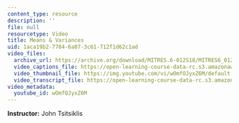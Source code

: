 ```yaml
---
content_type: resource
description: ''
file: null
resourcetype: Video
title: Means & Variances
uid: 1aca19b2-7784-6a07-3c61-712f1d62c1ad
video_files:
  archive_url: https://archive.org/download/MITRES.6-012S18/MITRES6_012S18_L08-04_300k.mp4
  video_captions_file: https://open-learning-course-data-rc.s3.amazonaws.com/res-6-012-introduction-to-probability-spring-2018/d2de23ee433c566da36165ed3de74259_wOmfOJyxZ6M.vtt
  video_thumbnail_file: https://img.youtube.com/vi/wOmfOJyxZ6M/default.jpg
  video_transcript_file: https://open-learning-course-data-rc.s3.amazonaws.com/res-6-012-introduction-to-probability-spring-2018/4495b46bee42401fe28f8d749a5b8979_wOmfOJyxZ6M.pdf
video_metadata:
  youtube_id: wOmfOJyxZ6M
---
```


**Instructor:** John Tsitsiklis